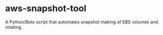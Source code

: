 aws-snapshot-tool
=================

A Python/Boto script that automates snapshot making of EBS volumes and rotating.